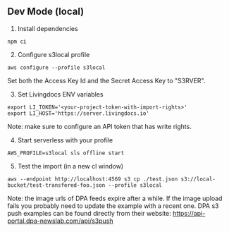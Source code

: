 ## Dev Mode (local)

1. Install dependencies
```
npm ci
```

2. Configure s3local profile
```
aws configure --profile s3local
```

Set both the Access Key Id and the Secret Access Key to "S3RVER".

3. Set Livingdocs ENV variables
```
export LI_TOKEN='<your-project-token-with-import-rights>'
export LI_HOST='https://server.livingdocs.io'
```

Note: make sure to configure an API token that has write rights.

4. Start serverless with your profile
```
AWS_PROFILE=s3local sls offline start
```

5. Test the import (in a new cl window)
```
aws --endpoint http://localhost:4569 s3 cp ./test.json s3://local-bucket/test-transfered-foo.json --profile s3local
```

Note: the image urls of DPA feeds expire after a while. If the image upload fails you probably need to update the example with a recent one. DPA s3 push examples can be found directly from their website: https://api-portal.dpa-newslab.com/api/s3push